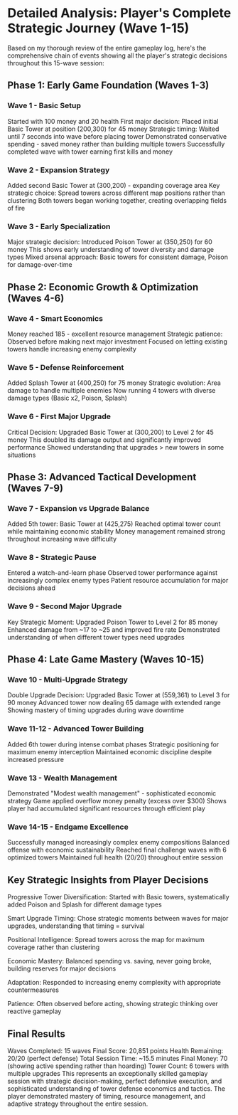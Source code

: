 # Detailed Analysis: Player's Complete Strategic Journey (Wave 1-15)

Based on my thorough review of the entire gameplay log, here's the comprehensive chain of events showing all the player's strategic decisions throughout this 15-wave session:

## Phase 1: Early Game Foundation (Waves 1-3)

### Wave 1 - Basic Setup

Started with 100 money and 20 health
First major decision: Placed initial Basic Tower at position (200,300) for 45 money
Strategic timing: Waited until 7 seconds into wave before placing tower
Demonstrated conservative spending - saved money rather than building multiple towers
Successfully completed wave with tower earning first kills and money

### Wave 2 - Expansion Strategy

Added second Basic Tower at (300,200) - expanding coverage area
Key strategic choice: Spread towers across different map positions rather than clustering
Both towers began working together, creating overlapping fields of fire

### Wave 3 - Early Specialization

Major strategic decision: Introduced Poison Tower at (350,250) for 60 money
This shows early understanding of tower diversity and damage types
Mixed arsenal approach: Basic towers for consistent damage, Poison for damage-over-time

## Phase 2: Economic Growth & Optimization (Waves 4-6)

### Wave 4 - Smart Economics

Money reached 185 - excellent resource management
Strategic patience: Observed before making next major investment
Focused on letting existing towers handle increasing enemy complexity

### Wave 5 - Defense Reinforcement

Added Splash Tower at (400,250) for 75 money
Strategic evolution: Area damage to handle multiple enemies
Now running 4 towers with diverse damage types (Basic x2, Poison, Splash)

### Wave 6 - First Major Upgrade

Critical Decision: Upgraded Basic Tower at (300,200) to Level 2 for 45 money
This doubled its damage output and significantly improved performance
Showed understanding that upgrades > new towers in some situations

## Phase 3: Advanced Tactical Development (Waves 7-9)

### Wave 7 - Expansion vs Upgrade Balance

Added 5th tower: Basic Tower at (425,275)
Reached optimal tower count while maintaining economic stability
Money management remained strong throughout increasing wave difficulty

### Wave 8 - Strategic Pause

Entered a watch-and-learn phase
Observed tower performance against increasingly complex enemy types
Patient resource accumulation for major decisions ahead

### Wave 9 - Second Major Upgrade

Key Strategic Moment: Upgraded Poison Tower to Level 2 for 85 money
Enhanced damage from ~17 to ~25 and improved fire rate
Demonstrated understanding of when different tower types need upgrades

## Phase 4: Late Game Mastery (Waves 10-15)

### Wave 10 - Multi-Upgrade Strategy

Double Upgrade Decision: Upgraded Basic Tower at (559,361) to Level 3 for 90 money
Advanced tower now dealing 65 damage with extended range
Showing mastery of timing upgrades during wave downtime

### Wave 11-12 - Advanced Tower Building

Added 6th tower during intense combat phases
Strategic positioning for maximum enemy interception
Maintained economic discipline despite increased pressure

### Wave 13 - Wealth Management

Demonstrated "Modest wealth management" - sophisticated economic strategy
Game applied overflow money penalty (excess over $300)
Shows player had accumulated significant resources through efficient play

### Wave 14-15 - Endgame Excellence

Successfully managed increasingly complex enemy compositions
Balanced offense with economic sustainability
Reached final challenge waves with 6 optimized towers
Maintained full health (20/20) throughout entire session

## Key Strategic Insights from Player Decisions

Progressive Tower Diversification: Started with Basic towers, systematically added Poison and Splash for different damage types

Smart Upgrade Timing: Chose strategic moments between waves for major upgrades, understanding that timing = survival

Positional Intelligence: Spread towers across the map for maximum coverage rather than clustering

Economic Mastery: Balanced spending vs. saving, never going broke, building reserves for major decisions

Adaptation: Responded to increasing enemy complexity with appropriate countermeasures

Patience: Often observed before acting, showing strategic thinking over reactive gameplay

## Final Results

Waves Completed: 15 waves
Final Score: 20,851 points
Health Remaining: 20/20 (perfect defense)
Total Session Time: ~15.5 minutes
Final Money: 70 (showing active spending rather than hoarding)
Tower Count: 6 towers with multiple upgrades
This represents an exceptionally skilled gameplay session with strategic decision-making, perfect defensive execution, and sophisticated understanding of tower defense economics and tactics. The player demonstrated mastery of timing, resource management, and adaptive strategy throughout the entire session.
